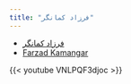 ```yaml
---
title: "فرزاد کمانگر‎"
---
```


* [فرزاد کمانگر‎](https://fa.wikipedia.org/wiki/%D9%81%D8%B1%D8%B2%D8%A7%D8%AF_%DA%A9%D9%85%D8%A7%D9%86%DA%AF%D8%B1)
* [Farzad Kamangar](https://en.wikipedia.org/wiki/Farzad_Kamangar)

{{< youtube VNLPQF3djoc >}}
